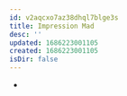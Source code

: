```yaml
---
id: v2aqcxo7az38dhql7blge3s
title: Impression Mad
desc: ''
updated: 1686223001105
created: 1686223001105
isDir: false
---
```

-